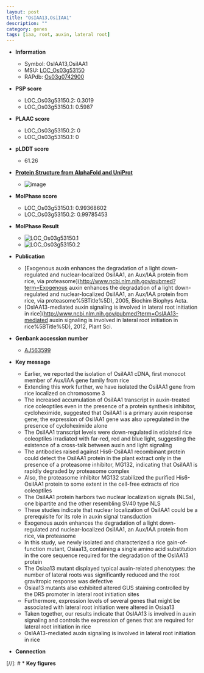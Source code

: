 ```yaml
---
layout: post
title: "OsIAA13,OsiIAA1"
description: ""
category: genes
tags: [iaa, root, auxin, lateral root]
---
```


* **Information**  
    + Symbol: OsIAA13,OsiIAA1  
    + MSU: [LOC_Os03g53150](http://rice.plantbiology.msu.edu/cgi-bin/ORF_infopage.cgi?orf=LOC_Os03g53150)  
    + RAPdb: [Os03g0742900](http://rapdb.dna.affrc.go.jp/viewer/gbrowse_details/irgsp1?name=Os03g0742900)  

* **PSP score**  
    + LOC_Os03g53150.2: 0.3019 
    + LOC_Os03g53150.1: 0.5987 

* **PLAAC score**  
    + LOC_Os03g53150.2: 0 
    + LOC_Os03g53150.1: 0 

* **pLDDT score**
    + 61.26

* **[Protein Structure from AlphaFold and UniProt](https://www.uniprot.org/uniprotkb/Q10D34/entry#structure)**
    + ![image](https://ricepsp.github.io/images/Q1/AF-Q10D34-F1.png)

* **MolPhase score**
    + LOC_Os03g53150.1: 0.99368602
    + LOC_Os03g53150.2: 0.99785453

* **MolPhase Result**
    + ![LOC_Os03g53150.1](https://304243504.github.io/Pictures/LOC_Os03g/LOC_Os03g53150.1.png)
    + ![LOC_Os03g53150.2](https://304243504.github.io/Pictures/LOC_Os03g/LOC_Os03g53150.2.png)

* **Publication**  
    + [Exogenous auxin enhances the degradation of a light down-regulated and nuclear-localized OsiIAA1, an Aux/IAA protein from rice, via proteasome](http://www.ncbi.nlm.nih.gov/pubmed?term=Exogenous auxin enhances the degradation of a light down-regulated and nuclear-localized OsiIAA1, an Aux/IAA protein from rice, via proteasome%5BTitle%5D), 2005, Biochim Biophys Acta.
    + [OsIAA13-mediated auxin signaling is involved in lateral root initiation in rice](http://www.ncbi.nlm.nih.gov/pubmed?term=OsIAA13-mediated auxin signaling is involved in lateral root initiation in rice%5BTitle%5D), 2012, Plant Sci.

* **Genbank accession number**  
    + [AJ563599](http://www.ncbi.nlm.nih.gov/nuccore/AJ563599)

* **Key message**  
    + Earlier, we reported the isolation of OsiIAA1 cDNA, first monocot member of Aux/IAA gene family from rice
    + Extending this work further, we have isolated the OsiIAA1 gene from rice localized on chromosome 3
    + The increased accumulation of OsiIAA1 transcript in auxin-treated rice coleoptiles even in the presence of a protein synthesis inhibitor, cycloheximide, suggested that OsiIAA1 is a primary auxin response gene; the expression of OsiIAA1 gene was also upregulated in the presence of cycloheximide alone
    + The OsiIAA1 transcript levels were down-regulated in etiolated rice coleoptiles irradiated with far-red, red and blue light, suggesting the existence of a cross-talk between auxin and light signaling
    + The antibodies raised against His6-OsiIAA1 recombinant protein could detect the OsiIAA1 protein in the plant extract only in the presence of a proteasome inhibitor, MG132, indicating that OsiIAA1 is rapidly degraded by proteasome complex
    + Also, the proteasome inhibitor MG132 stabilized the purified His6-OsiIAA1 protein to some extent in the cell-free extracts of rice coleoptiles
    + The OsiIAA1 protein harbors two nuclear localization signals (NLSs), one bipartite and the other resembling SV40 type NLS
    + These studies indicate that nuclear localization of OsiIAA1 could be a prerequisite for its role in auxin signal transduction
    + Exogenous auxin enhances the degradation of a light down-regulated and nuclear-localized OsiIAA1, an Aux/IAA protein from rice, via proteasome
    + In this study, we newly isolated and characterized a rice gain-of-function mutant, Osiaa13, containing a single amino acid substitution in the core sequence required for the degradation of the OsIAA13 protein
    + The Osiaa13 mutant displayed typical auxin-related phenotypes: the number of lateral roots was significantly reduced and the root gravitropic response was defective
    + Osiaa13 mutants also exhibited altered GUS staining controlled by the DR5 promoter in lateral root initiation sites
    + Furthermore, expression levels of several genes that might be associated with lateral root initiation were altered in Osiaa13
    + Taken together, our results indicate that OsIAA13 is involved in auxin signaling and controls the expression of genes that are required for lateral root initiation in rice
    + OsIAA13-mediated auxin signaling is involved in lateral root initiation in rice

* **Connection**  

[//]: # * **Key figures**  


